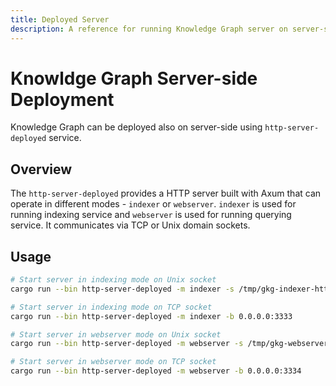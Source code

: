 ```yaml
---
title: Deployed Server
description: A reference for running Knowledge Graph server on server-side
---
```


# Knowldge Graph Server-side Deployment

Knowledge Graph can be deployed also on server-side using `http-server-deployed` service.

## Overview

The `http-server-deployed` provides a HTTP server built with Axum that can operate in different modes - `indexer` or `webserver`. `indexer` is used for running indexing service and `webserver` is used for running querying service. It communicates via TCP or Unix domain sockets.

## Usage

```bash
# Start server in indexing mode on Unix socket
cargo run --bin http-server-deployed -m indexer -s /tmp/gkg-indexer-http.sock

# Start server in indexing mode on TCP socket
cargo run --bin http-server-deployed -m indexer -b 0.0.0.0:3333

# Start server in webserver mode on Unix socket
cargo run --bin http-server-deployed -m webserver -s /tmp/gkg-webserver-http.sock

# Start server in webserver mode on TCP socket
cargo run --bin http-server-deployed -m webserver -b 0.0.0.0:3334
```
